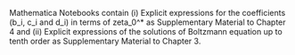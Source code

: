 
Mathematica Notebooks contain (i) Explicit expressions for the coefficients (b_i, c_i and d_i) in terms of zeta_0^* as Supplementary Material to Chapter 4 
and (ii) Explicit expressions of the solutions of Boltzmann equation up to tenth order as Supplementary Material to Chapter 3.



